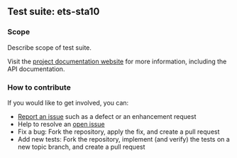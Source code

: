 ## Test suite: ets-sta10

### Scope

Describe scope of test suite.

Visit the [project documentation website](http://opengeospatial.github.io/ets-sta10/) 
for more information, including the API documentation.

### How to contribute

If you would like to get involved, you can:

* [Report an issue](https://github.com/opengeospatial/ets-sta10/issues) such as a defect or 
an enhancement request
* Help to resolve an [open issue](https://github.com/opengeospatial/ets-sta10/issues?q=is%3Aopen)
* Fix a bug: Fork the repository, apply the fix, and create a pull request
* Add new tests: Fork the repository, implement (and verify) the tests on a new topic branch, 
and create a pull request
